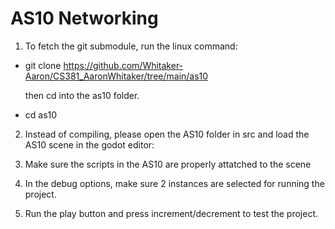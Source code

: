 
# AS10 Networking

1. To fetch the git submodule, run the linux command: 

- git clone https://github.com/Whitaker-Aaron/CS381_AaronWhitaker/tree/main/as10


    then cd into the as10 folder.
- cd as10

2. Instead of compiling, please open the AS10 folder in src and load the AS10 scene in the godot editor:



3. Make sure the scripts in the AS10 are properly attatched to the scene 


4. In the debug options, make sure 2 instances are selected for running the project.

5. Run the play button and press increment/decrement to test the project.


    
   
